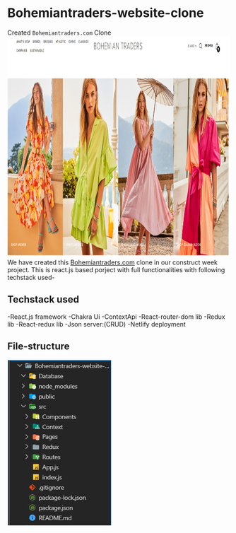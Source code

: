 # Bohemiantraders-website-clone

Created `Bohemiantraders.com` Clone
<img  src="public\site.PNG" height="500px" width="700px" />
We have created this <a href="https://bohemiantraders.com/">Bohemiantraders.com</a> clone in our construct week project.
This is react.js based porject with full functionalities with following techstack used-

## Techstack used
  -React.js framework
  -Chakra Ui 
  -ContextApi
  -React-router-dom lib
  -Redux lib
  -React-redux lib
  -Json server:(CRUD)
  -Netlify deployment

## File-structure
<img  src="public\filestructure.PNG" />